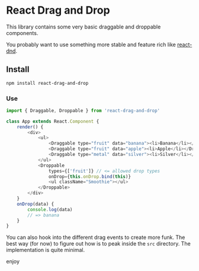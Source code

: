 # React Drag and Drop

This library contains some very basic draggable and droppable components.

You probably want to use something more stable and feature rich like [react-dnd](https://github.com/gaearon/react-dnd).

## Install

```sh
npm install react-drag-and-drop
```

### Use

```js
import { Draggable, Droppable } from 'react-drag-and-drop'

class App extends React.Component {
    render() {
        <div>
            <ul>
                <Draggable type="fruit" data="banana"><li>Banana</li></Draggable>
                <Draggable type="fruit" data="apple"><li>Apple</li></Draggable>
                <Draggable type="metal" data="silver"><li>Silver</li></Draggable>
            </ul>
            <Droppable
                types={['fruit']} // <= allowed drop types
                onDrop={this.onDrop.bind(this)}
                <ul className="Smoothie"></ul>
            </Droppable>
        </div>
    }
    onDrop(data) {
        console.log(data)
        // => banana 
    }
}
```

You can also hook into the different drag events to create more funk. The best way (for now) to figure out how is to peak inside the <code>src</code> directory. The implementation is quite minimal.

enjoy

